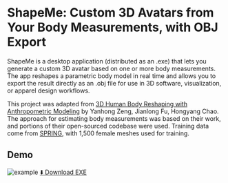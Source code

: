 # ShapeMe: Custom 3D Avatars from Your Body Measurements, with OBJ Export

ShapeMe is a desktop application (distributed as an .exe) that lets you generate a custom 3D avatar based on one or more body measurements. The app reshapes a parametric body model in real time and allows you to export the result directly as an .obj file for use in 3D software, visualization, or apparel design workflows.

This project was adapted from [3D Human Body Reshaping with Anthropometric Modeling](https://github.com/zengyh1900/3D-Human-Body-Shape?tab=readme-ov-file) by Yanhong Zeng, Jianlong Fu, Hongyang Chao. The approach for estimating body measurements was based on their work, and portions of their open-sourced codebase were used. Training data come from [SPRING](https://graphics.soe.ucsc.edu/data/BodyModels/index.html), with 1,500 female meshes used for training.

## Demo
![example](recordings/example.gif)
[⬇️ Download EXE](https://drive.google.com/file/d/1S1Zg4xw1HL6riW6MwLmJ8eP1wXYBKVz8/view?usp=sharing)



